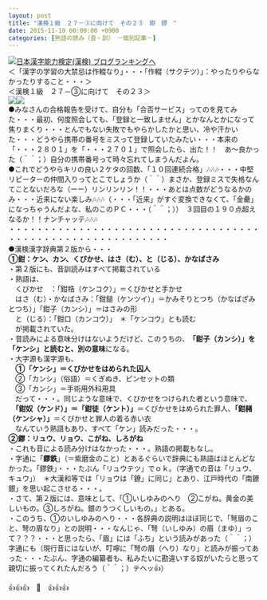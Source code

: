 ```yaml
---
layout: post
title: "漢検１級　２７－③に向けて　その２３　鉗　鏐　"
date: 2015-11-19 00:00:00 +0900
categories: [熟語の読み（音・訓）　－個別記事－]
---
```


[![](/syuusyuu9701/assets/images/漢検１級-２７－③に向けて-その２３-鉗-鏐--br_c_3028_1.gif)](http://blog.with2.net/link.php?1659096:3028 "日本漢字能力検定(漢検) ブログランキングへ")[日本漢字能力検定(漢検) ブログランキングへ](http://blog.with2.net/link.php?1659096:3028)  
＜「漢字の学習の大禁忌は作輟なり」・・・「作輟（サクテツ）」：やったりやらなかったりすること・・・＞  
＜漢検１級　２７－③に向けて　その２３＞  
![](/syuusyuu9701/assets/images/漢検１級-２７－③に向けて-その２３-鉗-鏐--b00ddb6dab199fc0d792913869f0e86b.jpg)![](/syuusyuu9701/assets/images/漢検１級-２７－③に向けて-その２３-鉗-鏐--59a03b1569be9d7fc52a9375bd01bac4.jpg)  
●みなさんの合格報告を受けて、自分も「合否サービス」ってのを見てみた・・・最初、何度照会しても、「登録と一致しません」とかなんとかになって焦りまくり・・・とんでもない失敗でもやらかしたかと思い、冷や汗かいた・・・どうやら携帯の番号をミスって登録していたみたい・・・本来の「・・・２８０１」を「・・・２７０１」で照会したら、出た！！　あ～良かった（＾＾；）自分の携帯番号って時々忘れてしまうんだよん。  
●これでどうやらキリの良い２ケタの回数、「１０回連続合格」🎶🎶🎶・・・中堅リピーターの仲間入りってとこでしょうか（＾＾）まさか、登録ミスで失格なんてことないだろな（ーー）リンリンリン！！・・・あとは点数がどうなるかのみ・・・近来にない楽しみ🎶🎶🎶（・・・「近来」がすぐ変換できなくて、「金罍」になっちゃうんだよな、私のこのＰＣ・・・（＾＾；））　３回目の１９０点超えなるか！！ナンチャッテ🎶🎶🎶  
・・・・・・・・・・・・・・・・・・・・・・・・・・・・・・・・・・・・・・・・・・・・・・・・・・・・・・・・・・・  
●漢検漢字辞典第２版から・・・  
**①鉗：ケン、カン、くびかせ、はさ（む）、と（じる）、かなばさみ**  
・第２版にも、音訓読みはすべて掲載されている  
・熟語は、  
　くびかせ　：「鉗梏（ケンコク）」＝くびかせと手かせ  
　はさ（む）・かなばさみ：「鉗鎚（ケンツイ）」＝かみそりとつち（かなばざみとつち）」「鉗子（カンシ）」＝はさみの形  
　と（じる）：「鉗口（カンコウ）」　＊「ケンコウ」とも読む  
　が掲載されていた。  
・音読みによる意味分けはないようだけど、このうちの、　**「鉗子（カンシ）」を「ケンシ」と読むと、別の意味**になる。  
・大字源も漢字源も、  
　**①「ケンシ」＝くびかせをはめられた囚人**  
　②「カンシ」（俗語）＝くぎぬき、ピンセットの類  
　③「カンシ」＝手術用外科用具  
　だって・・・。同じような意味で、くびかせをつけられた者という意味で、  
　**「鉗奴（ケンド）」＝「鉗徒（ケント）」**＝くびかせをはめられた罪人、**「鉗赭（ケンシャ）」**＝くびかせと罪人の着る赤い衣  
　なんていう熟語もあり、すべて「ケン」読みだった・・・。  
**②鏐：リュウ、リョウ、こがね、しろがね**  
・これも音による読み分けはなかった・・・。熟語の掲載もなし。  
・字通に「**鏐鉄**」（＝紫磨金のこと）とあるぐらいで辞典にも熟語はほとんどなかった。「鏐鉄」・・・たぶん「リュウテツ」でｏｋ。（字通での音は「リュウ、キュウ」）　＊大漢和等では「リョウは「鐐」に同じ」とあり、江戸時代の「南鐐銀」を思い起こさせる・・・。  
・さて、第２版には、意味として、「①いしゆみのへり　②こがね。黄金の美しいもの。③しろがね。銀のうつくしいもの。」とある。  
・このうち、①のいしゆみのへり・・・各辞典の説明はほぼ同じで、「弩眉のこと、弩の眉なり」との説明・・・なんじゃ、「弩（いしゆみ）の眉（まゆ）」って？？？・・・と思ったら、「眉」には「ふち」という読みがあった（＾＾；）字通にも（現行音にはないが、叮嚀に「弩の眉（へり）なり」と読みが振ってあった・・・たぶん、字通の編纂者も、私みたいに勘違いする奴がいたらと思って親切に振ってくれたんだろう（＾＾；）テヘッ👍）  
  
👍👍👍　🐑　👍👍👍  
  
  
  
